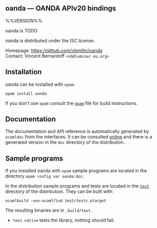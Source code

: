 oanda —  OANDA APIv20 bindings
-------------------------------------------------------------------------------
%%VERSION%%

oanda is TODO

oanda is distributed under the ISC license.

Homepage: https://github.com/vbmithr/oanda  
Contact: Vincent Bernardoff `<vb@luminar.eu.org>`

## Installation

oanda can be installed with `opam`:

    opam install oanda

If you don't use `opam` consult the [`opam`](opam) file for build
instructions.

## Documentation

The documentation and API reference is automatically generated by
`ocamldoc` from the interfaces. It can be consulted [online][doc]
and there is a generated version in the `doc` directory of the
distribution.

[doc]: https://vbmithr.github.io/oanda/doc

## Sample programs

If you installed oanda with `opam` sample programs are located in
the directory `opam config var oanda:doc`.

In the distribution sample programs and tests are located in the
[`test`](test) directory of the distribution. They can be built with:

    ocamlbuild -use-ocamlfind test/tests.otarget

The resulting binaries are in `_build/test`.

- `test.native` tests the library, nothing should fail.

